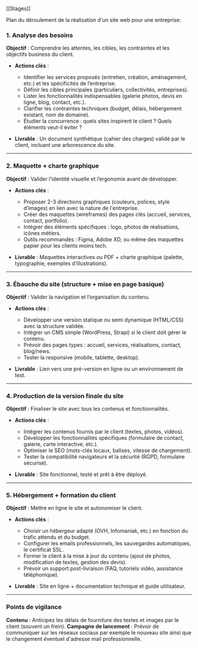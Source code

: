 [[Stages]]

Plan du déroulement de la réalisation d'un site web pour une entreprise:
### 1. **Analyse des besoins**

**Objectif** : Comprendre les attentes, les cibles, les contraintes et les objectifs business du client.

- **Actions clés** :
    
    - Identifier les services proposés (entretien, création, aménagement, etc.) et les spécificités de l’entreprise.
    - Définir les cibles principales (particuliers, collectivités, entreprises).
    - Lister les fonctionnalités indispensables (galerie photos, devis en ligne, blog, contact, etc.).
    - Clarifier les contraintes techniques (budget, délais, hébergement existant, nom de domaine).
    - Étudier la concurrence : quels sites inspirent le client ? Quels éléments veut-il éviter ?
- **Livrable** : Un document synthétique (cahier des charges) validé par le client, incluant une arborescence du site.
    

---

### 2. **Maquette + charte graphique**

**Objectif** : Valider l’identité visuelle et l’ergonomie avant de développer.

- **Actions clés** :
    
    - Proposer 2-3 directions graphiques (couleurs, polices, style d’images) en lien avec la nature de l'entreprise.
    - Créer des maquettes (wireframes) des pages clés (accueil, services, contact, portfolio).
    - Intégrer des éléments spécifiques : logo, photos de réalisations, icônes métiers.
    - Outils recommandés : Figma, Adobe XD, ou même des maquettes papier pour les clients moins tech.
- **Livrable** : Maquettes interactives ou PDF + charte graphique (palette, typographie, exemples d’illustrations).
    

---

### 3. **Ébauche du site (structure + mise en page basique)**

**Objectif** : Valider la navigation et l’organisation du contenu.

- **Actions clés** :
    
    - Développer une version statique ou semi dynamique (HTML/CSS) avec la structure validée.
    - Intégrer un CMS simple (WordPress, Strapi) si le client doit gérer le contenu.
    - Prévoir des pages types : accueil, services, réalisations, contact, blog/news.
    - Tester la responsive (mobile, tablette, desktop).
- **Livrable** : Lien vers une pré-version en ligne ou un environnement de test.
    

---

### 4. **Production de la version finale du site**

**Objectif** : Finaliser le site avec tous les contenus et fonctionnalités.

- **Actions clés** :
    
    - Intégrer les contenus fournis par le client (textes, photos, vidéos).
    - Développer les fonctionnalités spécifiques (formulaire de contact, galerie, carte interactive, etc.).
    - Optimiser le SEO (mots-clés locaux, balises, vitesse de chargement).
    - Tester la compatibilité navigateurs et la sécurité (RGPD, formulaire sécurisé).
- **Livrable** : Site fonctionnel, testé et prêt à être déployé.
    

---

### 5. **Hébergement + formation du client**

**Objectif** : Mettre en ligne le site et autonomiser le client.

- **Actions clés** :
    
    - Choisir un hébergeur adapté (OVH, Infomaniak, etc.) en fonction du trafic attendu et du budget.
    - Configurer les emails professionnels, les sauvegardes automatiques, le certificat SSL.
    - Former le client à la mise à jour du contenu (ajout de photos, modification de textes, gestion des devis).
    - Prévoir un support post-livraison (FAQ, tutoriels vidéo, assistance téléphonique).
- **Livrable** : Site en ligne + documentation technique et guide utilisateur.
    

---

### Points de vigilance

**Contenu** : Anticipez les délais de fourniture des textes et images par le client (souvent un frein).
**Campagne de lancement** : Prévoir de communiquer sur les réseaux sociaux par exemple le nouveau site ainsi que le changement éventuel d'adresse mail professionnelle.

